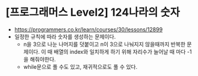 # [프로그래머스 Level2] 124나라의 숫자
- https://programmers.co.kr/learn/courses/30/lessons/12899
- 일정한 규칙에 따라 숫자를 생성하는 문제이다.
  - n을 3으로 나눈 나머지를 덧붙이고 n이 3으로 나눠지지 않을때까지 반복한 문제이다. 이 때 배열의 index와 일치하게 하기 위해 자리수가 늘어날 때 마다 -1을 해줘야한다.
  - while문으로 풀 수도 있고, 재귀적으로도 풀 수 있다.